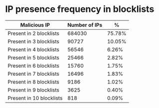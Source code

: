 # IP presence frequency in blocklists
| Malicious IP | Number of IPs | % |
|----|----|----|
| Present in 2 blocklists | 684030 | 75.78% |
| Present in 3 blocklists | 90727 | 10.05% |
| Present in 4 blocklists | 56546 | 6.26% |
| Present in 5 blocklists | 25466 | 2.82% |
| Present in 6 blocklists | 15760 | 1.75% |
| Present in 7 blocklists | 16496 | 1.83% |
| Present in 8 blocklists | 9186 | 1.02% |
| Present in 9 blocklists | 3625 | 0.40% |
| Present in 10 blocklists | 818 | 0.09% |
